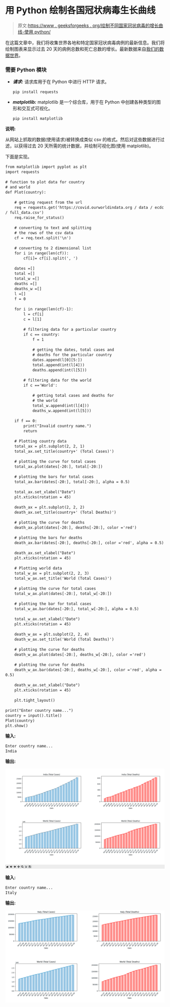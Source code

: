 # 用 Python 绘制各国冠状病毒生长曲线

> 原文:[https://www . geeksforgeeks . org/绘制不同国家冠状病毒的增长曲线-使用 python/](https://www.geeksforgeeks.org/plotting-the-growth-curve-of-coronavirus-in-various-countries-using-python/)

在这篇文章中，我们将收集世界各地和特定国家冠状病毒病例的最新信息。我们将绘制图表来显示过去 20 天的病例总数和死亡总数的增长。最新数据来自[我们的数据世界](https://ourworldindata.org/)。

### 需要 Python 模块

*   ***请求:***
    请求库用于在 Python 中进行 HTTP 请求。

    ```
    pip install requests

    ```

*   ***matplotlib:***
    matplotlib 是一个综合库，用于在 Python 中创建各种类型的图形和交互式可视化。

    ```
    pip install matplotlib

    ```

**说明:**

从网站上抓取的数据(使用请求)被转换成类似 csv 的格式。然后对这些数据进行过滤，以获得过去 20 天所需的统计数据，并绘制可视化图(使用 matplotlib)。

下面是实现。

```
from matplotlib import pyplot as plt
import requests

# function to plot data for country 
# and world
def Plot(country):

    # getting request from the url
    req = requests.get('https://covid.ourworldindata.org / data / ecdc / full_data.csv')
    req.raise_for_status()

    # converting to text and splitting 
    # the rows of the csv data
    cf = req.text.split('\n')

    # converting to 2 dimensional list
    for i in range(len(cf)):
        cf[i]= cf[i].split(', ')  

    dates =[]
    total =[]
    total_w =[]
    deaths =[]
    deaths_w =[]
    l =[]
    f = 0

    for i in range(len(cf)-1):
        l = cf[i]
        c = l[1]

        # filtering data for a particular country
        if c == country:
            f = 1

            # getting the dates, total cases and
            # deaths for the particular country
            dates.append(l[0][5:])      
            total.append(int(l[4]))
            deaths.append(int(l[5]))

        # filtering data for the world
        if c =='World':

            # getting total cases and deaths for
            # the world
            total_w.append(int(l[4]))
            deaths_w.append(int(l[5]))

    if f == 0:
        print("Invalid country name.")
        return

    # Plotting country data
    total_ax = plt.subplot(2, 2, 1)
    total_ax.set_title(country+' (Total Cases)')

    # plotting the curve for total cases
    total_ax.plot(dates[-20:], total[-20:])

    # plotting the bars for total cases
    total_ax.bar(dates[-20:], total[-20:], alpha = 0.5)

    total_ax.set_xlabel("Date")
    plt.xticks(rotation = 45)

    death_ax = plt.subplot(2, 2, 2)
    death_ax.set_title(country+' (Total Deaths)')

    # plotting the curve for deaths
    death_ax.plot(dates[-20:], deaths[-20:], color ='red')

    # plotting the bars for deaths
    death_ax.bar(dates[-20:], deaths[-20:], color ='red', alpha = 0.5)

    death_ax.set_xlabel("Date")
    plt.xticks(rotation = 45)

    # Plotting world data
    total_w_ax = plt.subplot(2, 2, 3)
    total_w_ax.set_title('World (Total Cases)')

    # plotting the curve for total cases
    total_w_ax.plot(dates[-20:], total_w[-20:])

    # plotting the bar for total cases
    total_w_ax.bar(dates[-20:], total_w[-20:], alpha = 0.5)

    total_w_ax.set_xlabel("Date")
    plt.xticks(rotation = 45)

    death_w_ax = plt.subplot(2, 2, 4)
    death_w_ax.set_title('World (Total Deaths)')

    # plotting the curve for deaths
    death_w_ax.plot(dates[-20:], deaths_w[-20:], color ='red')

    # plotting the curve for deaths
    death_w_ax.bar(dates[-20:], deaths_w[-20:], color ='red', alpha = 0.5)

    death_w_ax.set_xlabel("Date")
    plt.xticks(rotation = 45)

    plt.tight_layout()

print("Enter country name...")
country = input().title()
Plot(country)
plt.show()
```

**输入:**

```
Enter country name...
India
```

**输出:**

![](img/fb3f15c34bffbe04f33d0badaedd2caf.png)

**输入:**

```
Enter country name...
Italy
```

**输出:**

![](img/657849e31a2dc3f0e31cdea0fac5283e.png)